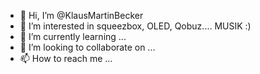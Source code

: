 - 👋 Hi, I’m @KlausMartinBecker
- 👀 I’m interested in squeezbox, OLED, Qobuz.... MUSIK :)
- 🌱 I’m currently learning ...
- 💞️ I’m looking to collaborate on ...
- 📫 How to reach me ...

<!---
KlausMartinBecker/KlausMartinBecker is a ✨ special ✨ repository because its `README.md` (this file) appears on your GitHub profile.
You can click the Preview link to take a look at your changes.
--->
